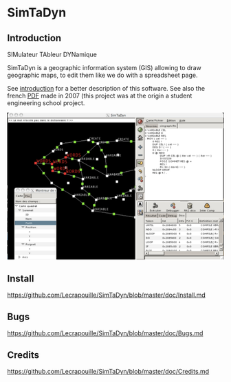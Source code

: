 # SimTaDyn

## Introduction
SIMulateur TAbleur DYNamique

SimTaDyn is a geographic information system (GIS) allowing to draw
geographic maps, to edit them like we do with a spreadsheet page.

See [introduction](https://github.com/Lecrapouille/SimTaDyn/blob/master/doc/SimTaDyn.md)
for a better description of this software. See also the french [PDF](https://github.com/Lecrapouille/SimTaDyn/blob/Original-Version-EPITA-2004/doc/Simtadyn-Manuel.pdf) made in 2007 (this project was at the origin a student engineering school project.

![alt tag](https://github.com/Lecrapouille/SimTaDyn/blob/master/doc/SimTaDyn.jpg)

## Install

https://github.com/Lecrapouille/SimTaDyn/blob/master/doc/Install.md

## Bugs

https://github.com/Lecrapouille/SimTaDyn/blob/master/doc/Bugs.md

## Credits

https://github.com/Lecrapouille/SimTaDyn/blob/master/doc/Credits.md

